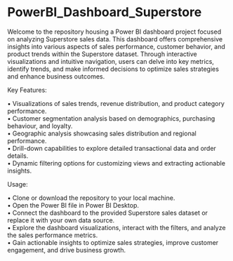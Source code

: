# PowerBI_Dashboard_Superstore

Welcome to the repository housing a Power BI dashboard project focused on analyzing Superstore sales data. This dashboard offers comprehensive insights into various aspects of sales performance, customer behavior, and product trends within the Superstore dataset. Through interactive visualizations and intuitive navigation, users can delve into key metrics, identify trends, and make informed decisions to optimize sales strategies and enhance business outcomes.

Key Features:<br />

• Visualizations of sales trends, revenue distribution, and product category performance.<br />
• Customer segmentation analysis based on demographics, purchasing behaviour, and loyalty.<br />
• Geographic analysis showcasing sales distribution and regional performance.<br />
• Drill-down capabilities to explore detailed transactional data and order details.<br />
• Dynamic filtering options for customizing views and extracting actionable insights.<br />

Usage:<br />

• Clone or download the repository to your local machine.<br />
• Open the Power BI file in Power BI Desktop.<br />
• Connect the dashboard to the provided Superstore sales dataset or replace it with your own data source.<br />
• Explore the dashboard visualizations, interact with the filters, and analyze the sales performance metrics.<br />
• Gain actionable insights to optimize sales strategies, improve customer engagement, and drive business growth.<br />
